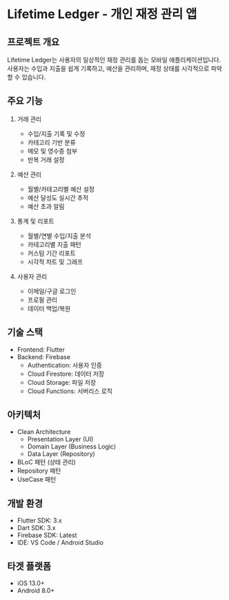 # Lifetime Ledger - 개인 재정 관리 앱

## 프로젝트 개요
Lifetime Ledger는 사용자의 일상적인 재정 관리를 돕는 모바일 애플리케이션입니다. 
사용자는 수입과 지출을 쉽게 기록하고, 예산을 관리하며, 재정 상태를 시각적으로 파악할 수 있습니다.

## 주요 기능
1. 거래 관리
   - 수입/지출 기록 및 수정
   - 카테고리 기반 분류
   - 메모 및 영수증 첨부
   - 반복 거래 설정

2. 예산 관리
   - 월별/카테고리별 예산 설정
   - 예산 달성도 실시간 추적
   - 예산 초과 알림

3. 통계 및 리포트
   - 월별/연별 수입/지출 분석
   - 카테고리별 지출 패턴
   - 커스텀 기간 리포트
   - 시각적 차트 및 그래프

4. 사용자 관리
   - 이메일/구글 로그인
   - 프로필 관리
   - 데이터 백업/복원

## 기술 스택
- Frontend: Flutter
- Backend: Firebase
  - Authentication: 사용자 인증
  - Cloud Firestore: 데이터 저장
  - Cloud Storage: 파일 저장
  - Cloud Functions: 서버리스 로직

## 아키텍처
- Clean Architecture
  - Presentation Layer (UI)
  - Domain Layer (Business Logic)
  - Data Layer (Repository)
- BLoC 패턴 (상태 관리)
- Repository 패턴
- UseCase 패턴

## 개발 환경
- Flutter SDK: 3.x
- Dart SDK: 3.x
- Firebase SDK: Latest
- IDE: VS Code / Android Studio

## 타겟 플랫폼
- iOS 13.0+
- Android 8.0+
